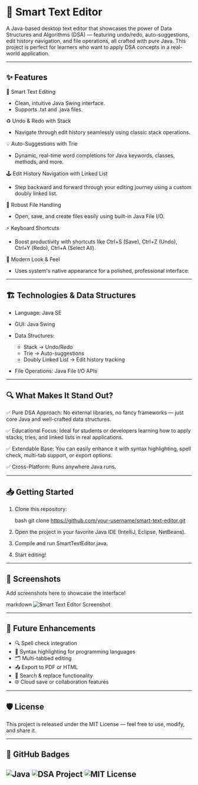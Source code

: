 # 📄 Smart Text Editor

A Java-based desktop text editor that showcases the power of Data Structures and Algorithms (DSA) — featuring undo/redo, auto-suggestions, edit history navigation, and file operations, all crafted with pure Java. This project is perfect for learners who want to apply DSA concepts in a real-world application.

---

## ✨ Features

🚀 Smart Text Editing

* Clean, intuitive Java Swing interface.
* Supports .txt and .java files.

♻ Undo & Redo with Stack

* Navigate through edit history seamlessly using classic stack operations.

💡 Auto-Suggestions with Trie

* Dynamic, real-time word completions for Java keywords, classes, methods, and more.

🕹 Edit History Navigation with Linked List

* Step backward and forward through your editing journey using a custom doubly linked list.

💾 Robust File Handling

* Open, save, and create files easily using built-in Java File I/O.

⚡ Keyboard Shortcuts

* Boost productivity with shortcuts like Ctrl+S (Save), Ctrl+Z (Undo), Ctrl+Y (Redo), Ctrl+A (Select All).

🎨 Modern Look & Feel

* Uses system's native appearance for a polished, professional interface.

---

## 🏗 Technologies & Data Structures

* Language: Java SE
* GUI: Java Swing
* Data Structures:

  * Stack → Undo/Redo
  * Trie → Auto-suggestions
  * Doubly Linked List → Edit history tracking
* File Operations: Java File I/O APIs

---

## 🔍 What Makes It Stand Out?

✅ Pure DSA Approach: No external libraries, no fancy frameworks — just core Java and well-crafted data structures.

✅ Educational Focus: Ideal for students or developers learning how to apply stacks, tries, and linked lists in real applications.

✅ Extendable Base: You can easily enhance it with syntax highlighting, spell check, multi-tab support, or export options.

✅ Cross-Platform: Runs anywhere Java runs.

---

## 📥 Getting Started

1. Clone this repository:

   bash
   git clone https://github.com/your-username/smart-text-editor.git
   

2. Open the project in your favorite Java IDE (IntelliJ, Eclipse, NetBeans).

3. Compile and run SmartTextEditor.java.

4. Start editing!

---

## 📸 Screenshots

Add screenshots here to showcase the interface!

markdown
![Smart Text Editor Screenshot](screenshots/editor.png)


---

## 🌱 Future Enhancements

* 🔍 Spell check integration
* 🎨 Syntax highlighting for programming languages
* 🗂 Multi-tabbed editing
* 📤 Export to PDF or HTML
* 🔄 Search & replace functionality
* 🌐 Cloud save or collaboration features

---

## 🛡 License

This project is released under the MIT License — feel free to use, modify, and share it.

---

## 🚀 GitHub Badges

![Java](https://img.shields.io/badge/Java-ED8B00?style=for-the-badge\&logo=java\&logoColor=white)
![DSA Project](https://img.shields.io/badge/DSA-Project-blue?style=for-the-badge)
![MIT License](https://img.shields.io/badge/License-MIT-green?style=for-the-badge)
---
